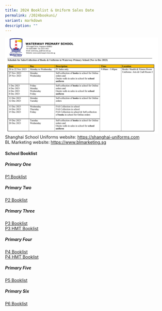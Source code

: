 ```yaml
---
title: 2024 Booklist & Uniform Sales Date
permalink: /2024bookuni/
variant: markdown
description: ""
---
```


![](/images/Sales_collection_of_books_and_uniforms_2024.jpg)
Shanghai School Uniforms website: [https://shanghai-uniforms.com ](https://shanghai-uniforms.com/ )<br>BL Marketing website: [https://www.blmarketing.sg ](https://www.blmarketing.sg )

#### School Booklist<br>
##### Primary One

[P1 Booklist](/files/2024%20Booklist/WAP_2024_P1.pdf)

##### Primary Two

[P2 Booklist](/files/2024%20Booklist/WAP_2024_P2.pdf)
##### Primary Three

[P3 Booklist](/files/2024%20Booklist/WAP_2024_P3.pdf)<br>
[P3 HMT Booklist](/files/2024%20Booklist/WAP_2024_P3_HMT.pdf)
##### Primary Four

[P4 Booklist](/files/2024%20Booklist/WAP_2024_P4.pdf)<br>
[P4 HMT Booklist](/files/2024%20Booklist/WAP_2024_P4_HMT.pdf)
##### Primary Five

[P5 Booklist](/files/2024%20Booklist/WAP_2024_P5.pdf)
##### Primary Six

[P6 Booklist](/files/2024%20Booklist/WAP_2024_P6.pdf)
